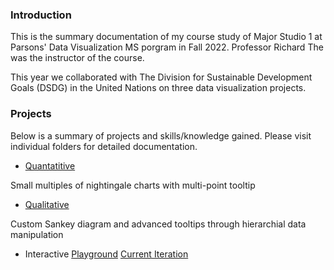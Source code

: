 ### Introduction

This is the summary documentation of my course study of Major Studio 1 at Parsons' Data Visualization MS porgram in Fall 2022. Professor Richard The was the instructor of the course.

This year we collaborated with The Division for Sustainable Development Goals (DSDG) in the United Nations on three data visualization projects.

### Projects

Below is a summary of projects and skills/knowledge gained. Please visit individual folders for detailed documentation.

- [Quantatitive](https://github.com/muonius/msdv-major-studio-1/tree/master/01_quantitative_project)

Small multiples of nightingale charts with multi-point tooltip

- [Qualitative](https://github.com/muonius/msdv-major-studio-1/tree/master/02_qualitative_project)

Custom Sankey diagram and advanced tooltips through hierarchial data manipulation

- Interactive
  [Playground](https://github.com/muonius/msdv-major-studio-1/tree/master/03_interactive_project)
  [Current Iteration](https://github.com/muonius/msdv-ms1-interactive-leisure-time)
